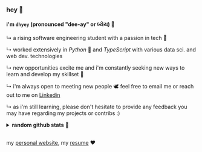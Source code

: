 ### __hey__ 👋
#### i'm `dhyey` (pronounced "dee-ay" or ધ્યેય) 🚀
↳ a rising software engineering student with a passion in tech 🌱

↳ worked extensively in _Python_ 🐍 and _TypeScript_ with various data sci. and web dev. technologies

↳ new opportunities excite me and i'm constantly seeking new ways to learn and develop my skillset 🎼

↳ i'm always open to meeting new people 🕊 feel free to email me or reach out to me on [Linkedin]

↳ as i'm still learning, please don't hesitate to provide any feedback you may have regarding my projects or contribs :)

<details>
 <summary><b>random github stats</b> 🥳</summary>
 <br>
 
 ![my github stats](https://github-readme-stats.vercel.app/api?username=DhyeyLalseta&theme=dark&show_icons=true&bg_color=1a1a1a&icon_color=a0ffff&count_private=true&include_all_commits=true&show_icons=true)
 
 ![my top langs](https://github-readme-stats.vercel.app/api/top-langs/?username=DhyeyLalseta&hide=css,html,jupyter%20notebook&theme=dark&show_icons=true&bg_color=1a1a1a&icon_color=a0ffff)
</details>

##
my [personal website], my [resume] ❤️

  [LinkedIn]: <https://www.linkedin.com/in/dhyeylalseta>
  [personal website]: <https://dhyeylalseta.github.io>
  [resume]: <https://drive.google.com/file/d/1FqspaZ08H77ZxliGgJ5XuBg4mX7kC9vD/view?usp=sharing>
